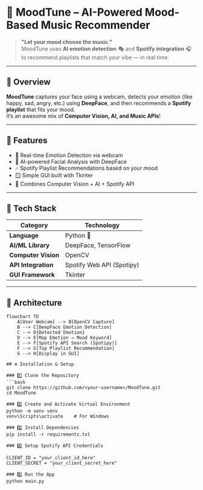 # 🎵 MoodTune – AI-Powered Mood-Based Music Recommender

> **"Let your mood choose the music."**  
> MoodTune uses **AI emotion detection** 🎭 and **Spotify integration** 🎧 to recommend playlists that match your vibe — in real time.

---

## 🧠 Overview

**MoodTune** captures your face using a webcam, detects your emotion (like happy, sad, angry, etc.) using **DeepFace**, and then recommends a **Spotify playlist** that fits your mood.  
It’s an awesome mix of **Computer Vision, AI, and Music APIs**!

---

## 🚀 Features

- 🎥 Real-time Emotion Detection via webcam  
- 🧠 AI-powered Facial Analysis with DeepFace  
- 🎶 Spotify Playlist Recommendations based on your mood  
- 🪟 Simple GUI built with Tkinter  
- 🧩 Combines Computer Vision + AI + Spotify API  

---

## 🧰 Tech Stack

| Category | Technology |
|-----------|-------------|
| **Language** | Python 🐍 |
| **AI/ML Library** | DeepFace, TensorFlow |
| **Computer Vision** | OpenCV |
| **API Integration** | Spotify Web API (Spotipy) |
| **GUI Framework** | Tkinter |

---

## 🧩 Architecture

```mermaid
flowchart TD
    A[User Webcam] --> B[OpenCV Capture]
    B --> C[DeepFace Emotion Detection]
    C --> D{Detected Emotion}
    D --> E[Map Emotion → Mood Keyword]
    E --> F[Spotify API Search (Spotipy)]
    F --> G[Top Playlist Recommendation]
    G --> H[Display in GUI]

## ⚙️ Installation & Setup

### 1️⃣ Clone the Repository
```bash
git clone https://github.com/<your-username>/MoodTune.git
cd MoodTune

### 2️⃣ Create and Activate Virtual Environment
python -m venv venv
venv\Scripts\activate    # For Windows

### 3️⃣ Install Dependencies
pip install -r requirements.txt

### 4️⃣ Setup Spotify API Credentials

CLIENT_ID = "your_client_id_here"
CLIENT_SECRET = "your_client_secret_here"

### 5️⃣ Run the App
python main.py
